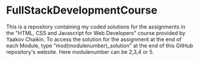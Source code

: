 # FullStackDevelopmentCourse
This is a repository containing my coded solutions for the assignments in the "HTML, CSS and Javascript for Web Developers" course provided by Yaakov Chaikin. 
To access the solution for the assignment at the end of each Module, type "mod(modulenumber)_solution" at the end of this GitHub repository's website.
Here modulenumber can be 2,3,4 or 5.
